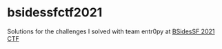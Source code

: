 # bsidessfctf2021

Solutions for the challenges I solved with team entr0py at [BSidesSF 2021 CTF](https://ctf.bsidessf.net/)
